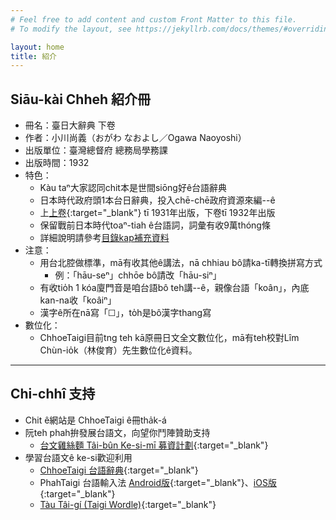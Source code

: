 ```yaml
---
# Feel free to add content and custom Front Matter to this file.
# To modify the layout, see https://jekyllrb.com/docs/themes/#overriding-theme-defaults

layout: home
title: 紹介
---
```


## Siāu-kài Chheh 紹介冊
- 冊名：臺日大辭典 下卷
- 作者：小川尚義（おがわ なおよし／Ogawa Naoyoshi）
- 出版單位：臺灣總督府 總務局學務課
- 出版時間：1932
- 特色：
  - Kàu taⁿ大家認同chit本是世間siōng好ê台語辭典
  - 日本時代政府頭1本台日辭典，投入chē-chē政府資源來編--ê
  - 上[上卷](https://thak.taigi.info/1931TaijitToaSutian1/){:target="_blank"} tī 1931年出版，下卷tī 1932年出版
  - 保留戰前日本時代toaⁿ-tiah ê台語詞，詞彙有收9萬thóng條
  - 詳細說明請參考[目錄kap補充資料](./bokliok/)
- 注意：
    - 用台北腔做標準，mā有收其他ê講法，nā chhiau bô請ka-tī轉換拼寫方式
      - 例：「hāu-seⁿ」chhōe bô請改「hāu-siⁿ」
    - 有收tio̍h 1 kóa廈門音是咱台語bô teh講--ê，親像台語「koân」，內底kan-na收「koâiⁿ」
    - 漢字ê所在nā寫「☐」，to̍h是bô漢字thang寫
- 數位化：
  - ChhoeTaigi目前tng teh kā原冊日文全文數位化，mā有teh校對Lîm Chùn-io̍k（林俊育）先生數位化ê資料。

---
## Chi-chhî 支持
- Chit ê網站是 ChhoeTaigi ê冊tha̍k-á
- 阮teh phah拚發展台語文，向望你鬥陣贊助支持
  - [台文雞絲麵 Tâi-bûn Ke-si-mī 募資計劃](https://r.zecz.ec/JiZo){:target="_blank"}
- 學習台語文ê ke-si歡迎利用
  - [ChhoeTaigi 台語辭典](https://chhoe.taigi.info/){:target="_blank"}
  - PhahTaigi 台語輸入法 [Android版](http://bit.ly/PhahTaigi-Android){:target="_blank"}、[iOS版](http://bit.ly/PhahTaigi-iOS){:target="_blank"}
  - [Tàu Tâi-gí (Taigi Wordle)](https://tau.taigi.info/){:target="_blank"}